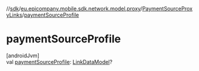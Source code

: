 //[sdk](../../../index.md)/[eu.epicompany.mobile.sdk.network.model.proxy](../index.md)/[PaymentSourceProxyLinks](index.md)/[paymentSourceProfile](payment-source-profile.md)

# paymentSourceProfile

[androidJvm]\
val [paymentSourceProfile](payment-source-profile.md): [LinkDataModel](../../eu.epicompany.mobile.android.data.network.model.hypermedia/-link-data-model/index.md)?
